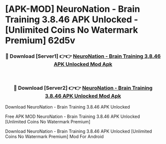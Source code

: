 # [APK-MOD] NeuroNation - Brain Training 3.8.46 APK Unlocked - [Unlimited Coins No Watermark Premium] 62d5v



<div align="center">
<h3>🔴 Download [Server1] 👉👉 <a href="https://momento.my/?title=NeuroNation_-_Brain_Training_3.8.46_APK_Unlocked">NeuroNation - Brain Training 3.8.46 APK Unlocked Mod Apk</a></h3><br>

<h3>🔴 Download [Server2] 👉👉 <a href="https://momento.my/?title=NeuroNation_-_Brain_Training_3.8.46_APK_Unlocked">NeuroNation - Brain Training 3.8.46 APK Unlocked Mod Apk</a></h3>
</div>



Download NeuroNation - Brain Training 3.8.46 APK Unlocked 

Free APK MOD NeuroNation - Brain Training 3.8.46 APK Unlocked [Unlimited Coins No Watermark Premium]

Download NeuroNation - Brain Training 3.8.46 APK Unlocked [Unlimited Coins No Watermark Premium] Mod For Android
